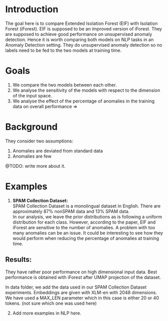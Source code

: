 # Introduction 

The goal here is to compare Extended Isolation Forest (EIF) with Isolation Forest (iForest). EIF is 
supposed to be an improved version of iForest. They are supposed to achieve good performance
 on unsupervised anomaly detection. Hence it is worth comparing both 
models on NLP tasks in an Anomaly Detection setting. They do unsupervised anomaly detection so no labels need
 to be fed to the two models at training time. 

# Goals

1. We compare the two models between each other. 
2. We analyse the sensitivity of the models with respect to the dimension of the input space. 
3. We analyse the effect of the percentage of anomalies in the training data on overall performance => 

# Background 

They consider two assumptions:  
1. Anomalies are deviated from standard data 
2. Anomalies are few 

@TODO: write more about it. 

# Examples 

1. **SPAM Collection Dataset:**  
SPAM Collection Dataset is a monolingual dataset in English. There are approximately 87% nonSPAM data and 13% SPAM data.   
In our analysis, we leave the prior distributions as is following a uniform distribution 
for each class. However, according to the paper, EIF and iForest are sensitive to
the number of anomalies. A problem with too many anomalies can be an issue. It could be interesting
to see how they would perform when reducing the percentage of anomalies at training time. 

## Results: 
They have rather poor performance on high dimensional input data. Best performance is obtained with iForest after UMAP projection of the dataset.  


In data folder, we add the data used in our SPAM Collection Dataset experiments. 
Embeddings are given with XLM-en with 2048 dimensions. We have used a MAX_LEN parameter
which in this case is either 20 or 40 tokens. (not sure which one was used here)  

2. Add more examples in NLP here. 
